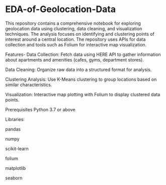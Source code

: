 # EDA-of-Geolocation-Data

This repository contains a comprehensive notebook for exploring geolocation data using clustering, data cleaning, and visualization techniques. The analysis focuses on identifying and clustering points of interest around a central location. The repository uses APIs for data collection and tools such as Folium for interactive map visualization.

Features-
Data Collection: Fetch data using HERE API to gather information about apartments and amenities (cafes, gyms, department stores).

Data Cleaning: Organize raw data into a structured format for analysis.

Clustering Analysis: Use K-Means clustering to group locations based on similar characteristics.

Visualization: Interactive map plotting with Folium to display clustered data points.

Prerequisites
Python 3.7 or above

Libraries:

pandas

numpy

scikit-learn

folium

matplotlib

seaborn
